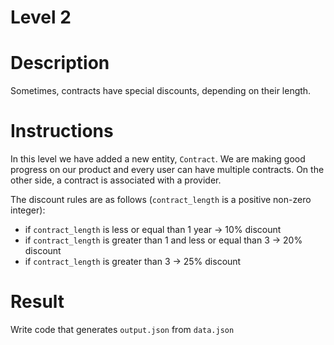 Level 2
=

# Description

Sometimes, contracts have special discounts, depending on their length.

# Instructions

In this level we have added a new entity, `Contract`. We are making good progress on our product and every user can have multiple contracts. On the other side, a contract is associated with a provider.

The discount rules are as follows (`contract_length` is a positive non-zero integer):
- if `contract_length` is less or equal than 1 year -> 10% discount
- if `contract_length` is greater than 1 and less or equal than 3 -> 20% discount
- if `contract_length` is greater than 3 -> 25% discount

# Result

Write code that generates `output.json` from `data.json`
